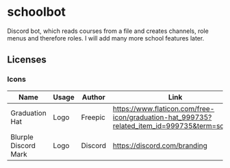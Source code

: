 # schoolbot
Discord bot, which reads courses from a file and creates channels, role menus and therefore roles. I will add many more school features later.


## Licenses
### Icons
Name | Usage | Author | Link
---- | ----- | ------ | ----
Graduation Hat | Logo | Freepic | https://www.flaticon.com/free-icon/graduation-hat_999735?related_item_id=999735&term=school
Blurple Discord Mark | Logo | Discord | https://discord.com/branding
